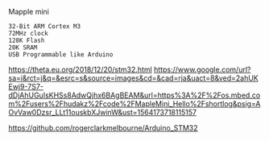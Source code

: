 Mapple mini

    32-Bit ARM Cortex M3
    72MHz clock
    128K Flash
    20K SRAM
    USB Programmable like Arduino


https://theta.eu.org/2018/12/20/stm32.html
https://www.google.com/url?sa=i&rct=j&q=&esrc=s&source=images&cd=&cad=rja&uact=8&ved=2ahUKEwj9-7S7-dDjAhUGuIsKHSs8AdwQjhx6BAgBEAM&url=https%3A%2F%2Fos.mbed.com%2Fusers%2Fhudakz%2Fcode%2FMapleMini_Hello%2Fshortlog&psig=AOvVaw0Dzsr_LLt11ouskbXJwinW&ust=1564173718115157

https://github.com/rogerclarkmelbourne/Arduino_STM32
